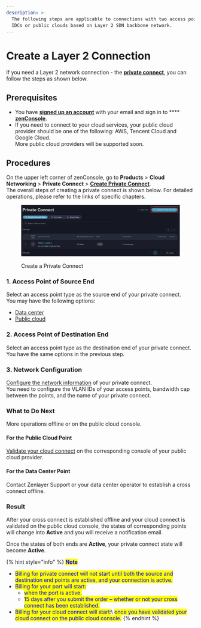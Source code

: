 ```yaml
---
description: >-
  The following steps are applicable to connections with two access points of
  IDCs or public clouds based on Layer 2 SDN backbone network.
---
```


# Create a Layer 2 Connection

If you need a Layer 2 network connection - the [**private connect**](../../overview/concepts.md#private-connect), you can follow the steps as shown below.



## Prerequisites

* You have [**signed up an account**](../../../platform/account-management/create-an-account.md) with your email and sign in to **** [**zenConsole**](https://console.zenlayer.com/).
* If you need to connect to your cloud services, your public cloud provider should be one of the following: AWS, Tencent Cloud and Google Cloud.\
  More public cloud providers will be supported soon.



## Procedures

On the upper left corner of zenConsole, go to **Products** > **Cloud Networking** > **Private Connect** > [**Create Private Connect**](https://console.zenlayer.com/sdn/network/create/ptp). \
The overall steps of creating a private connect is shown below. For detailed operations, please refer to the links of specific chapters.

<figure><img src="../../../.gitbook/assets/image (18).png" alt=""><figcaption><p>Create a Private Connect</p></figcaption></figure>

### 1. Access Point of Source End&#x20;

Select an access point type as the source end of your private connect.\
You may have the following options:

* [Data center](select-a-data-center-as-access-point.md)
* [Public cloud](select-a-public-cloud-as-access-point.md)



### 2. Access Point of Destination End

Select an access point type as the destination end of your private connect.\
You have the same options in the previous step.



### 3. Network Configuration

[Configure the network information](configure-network-information.md) of your private connect.\
You need to configure the VLAN IDs of your access points, bandwidth cap between the points, and the name of your private connect. &#x20;



### What to Do Next

More operations offline or on the public cloud console.

#### For the Public Cloud Point

[Validate your cloud connect](../validate-connection-in-public-cloud.md) on the corresponding console of your public cloud provider.

#### For the Data Center Point

Contact Zenlayer Support or your data center operator to establish a cross connect offline.



### Result

After your cross connect is established offline and your cloud connect is validated on the public cloud console, the states of corresponding points will change into **Active** and you will receive a notification email.

Once the states of both ends are **Active**, your private connect state will become **Active**.

{% hint style="info" %}
<mark style="color:blue;">**Note**</mark>

* <mark style="color:blue;">Billing for private connect will not start until both the source and destination end points are active, and your connection is active.</mark>
* <mark style="color:blue;">Billing for your port will start:</mark>
  * <mark style="color:blue;">when the port is active.</mark>
  * <mark style="color:blue;">15 days after you submit the order – whether or not your cross connect has been established.</mark>
* <mark style="color:blue;">Billing for your cloud connect will start:</mark>\ <mark style="color:blue;">once you have validated your cloud connect on the public cloud console.</mark>
{% endhint %}

